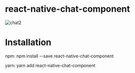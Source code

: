 # react-native-chat-component
![chat2](https://user-images.githubusercontent.com/28515389/98550209-e06ea900-22ac-11eb-8570-782fd8e3dcc8.PNG)

# Installation

npm: npm install --save react-native-chat-component

yarn: yarn add react-native-chat-component
